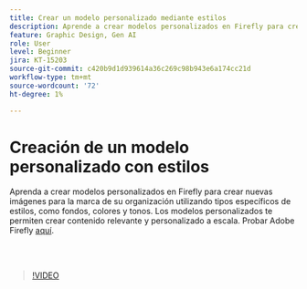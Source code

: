 ```yaml
---
title: Crear un modelo personalizado mediante estilos
description: Aprende a crear modelos personalizados en Firefly para crear nuevas imágenes para la marca de tu organización
feature: Graphic Design, Gen AI
role: User
level: Beginner
jira: KT-15203
source-git-commit: c420b9d1d939614a36c269c98b943e6a174cc21d
workflow-type: tm+mt
source-wordcount: '72'
ht-degree: 1%

---
```


# Creación de un modelo personalizado con estilos

Aprenda a crear modelos personalizados en Firefly para crear nuevas imágenes para la marca de su organización utilizando tipos específicos de estilos, como fondos, colores y tonos. Los modelos personalizados te permiten crear contenido relevante y personalizado a escala. Probar Adobe Firefly [aquí](https://firefly.adobe.com/).

<br> 

>[!VIDEO](https://video.tv.adobe.com/v/3428003quality=12&learn=on&hidetitle=true)
